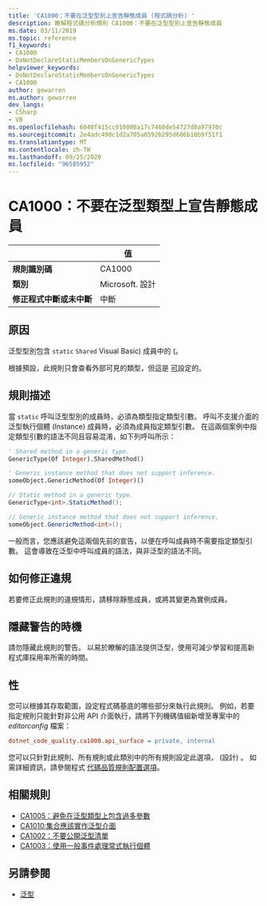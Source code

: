 ```yaml
---
title: 'CA1000：不要在泛型型別上宣告靜態成員 (程式碼分析) '
description: 瞭解程式碼分析規則 CA1000：不要在泛型型別上宣告靜態成員
ms.date: 03/11/2019
ms.topic: reference
f1_keywords:
- CA1000
- DoNotDeclareStaticMembersOnGenericTypes
helpviewer_keywords:
- DoNotDeclareStaticMembersOnGenericTypes
- CA1000
author: gewarren
ms.author: gewarren
dev_langs:
- CSharp
- VB
ms.openlocfilehash: 6048f415cc010000a17c7460de54727d0a97970c
ms.sourcegitcommit: 2e4adc490c1d2a705a0592b295d606b10b9f51f1
ms.translationtype: MT
ms.contentlocale: zh-TW
ms.lasthandoff: 09/25/2020
ms.locfileid: "96585952"
---
```

# <a name="ca1000-do-not-declare-static-members-on-generic-types"></a>CA1000：不要在泛型類型上宣告靜態成員

| | 值 |
|-|-|
| **規則識別碼** |CA1000|
| **類別** |Microsoft. 設計|
| **修正程式中斷或未中斷** |中斷|

## <a name="cause"></a>原因

泛型型別包含 `static` `Shared` Visual Basic) 成員中的 (。

根據預設，此規則只會查看外部可見的類型，但這是 [可](#configurability)設定的。

## <a name="rule-description"></a>規則描述

當 `static` 呼叫泛型型別的成員時，必須為類型指定類型引數。 呼叫不支援介面的泛型執行個體 (Instance) 成員時，必須為成員指定類型引數。 在這兩個案例中指定類型引數的語法不同且容易混淆，如下列呼叫所示：

```vb
' Shared method in a generic type.
GenericType(Of Integer).SharedMethod()

' Generic instance method that does not support inference.
someObject.GenericMethod(Of Integer)()
```

```csharp
// Static method in a generic type.
GenericType<int>.StaticMethod();

// Generic instance method that does not support inference.
someObject.GenericMethod<int>();
```

一般而言，您應該避免這兩個先前的宣告，以便在呼叫成員時不需要指定類型引數。 這會導致在泛型中呼叫成員的語法，與非泛型的語法不同。

## <a name="how-to-fix-violations"></a>如何修正違規

若要修正此規則的違規情形，請移除靜態成員，或將其變更為實例成員。

## <a name="when-to-suppress-warnings"></a>隱藏警告的時機

請勿隱藏此規則的警告。 以易於瞭解的語法提供泛型，使用可減少學習和提高新程式庫採用率所需的時間。

## <a name="configurability"></a>性

您可以根據其存取範圍，設定程式碼基底的哪些部分來執行此規則。 例如，若要指定規則只能針對非公用 API 介面執行，請將下列機碼值組新增至專案中的 *editorconfig* 檔案：

```ini
dotnet_code_quality.ca1000.api_surface = private, internal
```

您可以只針對此規則、所有規則或此類別中的所有規則設定此選項， (設計) 。 如需詳細資訊，請參閱程式 [代碼品質規則配置選項](../code-quality-rule-options.md)。

## <a name="related-rules"></a>相關規則

- [CA1005：避免在泛型類型上包含過多參數](ca1005.md)
- [CA1010:集合應該實作泛型介面](ca1010.md)
- [CA1002：不要公開泛型清單](ca1002.md)
- [CA1003：使用一般事件處理常式執行個體](ca1003.md)

## <a name="see-also"></a>另請參閱

- [泛型](../../../csharp/programming-guide/generics/index.md)
